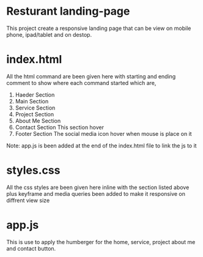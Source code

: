 # Resturant landing-page
This project create a responsive landing page that can be view on mobile phone, ipad/tablet and on destop.

# index.html

All the html command are been given here with starting and ending comment to show where each command started which are,
1. Haeder Section
2. Main Section
3. Service Section
4. Project Section
5. About Me Section
6. Contact Section
   This section hover
7. Footer Section
   The social media icon hover when mouse is place on it

Note: app.js is been added at the end of the index.html file to link the js to it

# styles.css

All the css styles are been given here inline with the section listed above plus keyframe and media queries been added to make it responsive on diffrent view size

# app.js

This is use to apply the humberger for the home, service, project about me and contact button.

